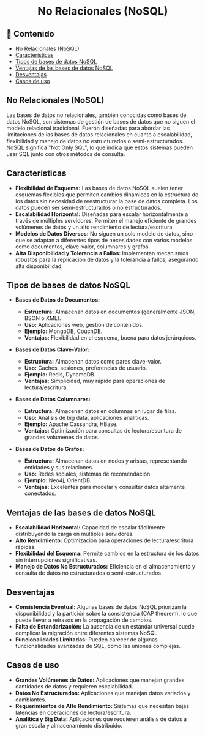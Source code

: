 <h1 align="center">No Relacionales (NoSQL)</h1>

<h2>📑 Contenido</h2>

- [No Relacionales (NoSQL)](#no-relacionales-nosql)
- [Características](#características)
- [Tipos de bases de datos NoSQL](#tipos-de-bases-de-datos-nosql)
- [Ventajas de las bases de datos NoSQL](#ventajas-de-las-bases-de-datos-nosql)
- [Desventajas](#desventajas)
- [Casos de uso](#casos-de-uso)

## No Relacionales (NoSQL)

Las bases de datos no relacionales, también conocidas como bases de datos NoSQL, son sistemas de gestión de bases de datos que no siguen el modelo relacional tradicional. Fueron diseñadas para abordar las limitaciones de las bases de datos relacionales en cuanto a escalabilidad, flexibilidad y manejo de datos no estructurados o semi-estructurados. NoSQL significa "Not Only SQL", lo que indica que estos sistemas pueden usar SQL junto con otros métodos de consulta.

## Características

- **Flexibilidad de Esquema:** Las bases de datos NoSQL suelen tener esquemas flexibles que permiten cambios dinámicos en la estructura de los datos sin necesidad de reestructurar la base de datos completa.
  Los datos pueden ser semi-estructurados o no estructurados.
- **Escalabilidad Horizontal:** Diseñadas para escalar horizontalmente a través de múltiples servidores.
  Permiten el manejo eficiente de grandes volúmenes de datos y un alto rendimiento de lectura/escritura.
- **Modelos de Datos Diversos:** No siguen un solo modelo de datos, sino que se adaptan a diferentes tipos de necesidades con varios modelos como documentos, clave-valor, columnares y grafos.
- **Alta Disponibilidad y Tolerancia a Fallos:** Implementan mecanismos robustos para la replicación de datos y la tolerancia a fallos, asegurando alta disponibilidad.

## Tipos de bases de datos NoSQL

- **Bases de Datos de Documentos:**

  - **Estructura:** Almacenan datos en documentos (generalmente JSON, BSON o XML).
  - **Uso:** Aplicaciones web, gestión de contenidos.
  - **Ejemplo:** MongoDB, CouchDB.
  - **Ventajas:** Flexibilidad en el esquema, buena para datos jerárquicos.

- **Bases de Datos Clave-Valor:**

  - **Estructura:** Almacenan datos como pares clave-valor.
  - **Uso:** Caches, sesiones, preferencias de usuario.
  - **Ejemplo:** Redis, DynamoDB.
  - **Ventajas:** Simplicidad, muy rápido para operaciones de lectura/escritura.

- **Bases de Datos Columnares:**

  - **Estructura:** Almacenan datos en columnas en lugar de filas.
  - **Uso:** Análisis de big data, aplicaciones analíticas.
  - **Ejemplo:** Apache Cassandra, HBase.
  - **Ventajas:** Optimización para consultas de lectura/escritura de grandes volúmenes de datos.

- **Bases de Datos de Grafos:**
  - **Estructura:** Almacenan datos en nodos y aristas, representando entidades y sus relaciones.
  - **Uso:** Redes sociales, sistemas de recomendación.
  - **Ejemplo:** Neo4j, OrientDB.
  - **Ventajas:** Excelentes para modelar y consultar datos altamente conectados.

## Ventajas de las bases de datos NoSQL

- **Escalabilidad Horizontal:** Capacidad de escalar fácilmente distribuyendo la carga en múltiples servidores.
- **Alto Rendimiento:** Optimización para operaciones de lectura/escritura rápidas.
- **Flexibilidad del Esquema:** Permite cambios en la estructura de los datos sin interrupciones significativas.
- **Manejo de Datos No Estructurados:** Eficiencia en el almacenamiento y consulta de datos no estructurados o semi-estructurados.

## Desventajas

- **Consistencia Eventual:** Algunas bases de datos NoSQL priorizan la disponibilidad y la partición sobre la consistencia (CAP theorem), lo que puede llevar a retrasos en la propagación de cambios.
- **Falta de Estandarización:** La ausencia de un estándar universal puede complicar la migración entre diferentes sistemas NoSQL.
- **Funcionalidades Limitadas:** Pueden carecer de algunas funcionalidades avanzadas de SQL, como las uniones complejas.

## Casos de uso

- **Grandes Volúmenes de Datos:** Aplicaciones que manejan grandes cantidades de datos y requieren escalabilidad.
- **Datos No Estructurados:** Aplicaciones que manejan datos variados y cambiantes.
- **Requerimientos de Alto Rendimiento:** Sistemas que necesitan bajas latencias en operaciones de lectura/escritura.
- **Analítica y Big Data:** Aplicaciones que requieren análisis de datos a gran escala y almacenamiento distribuido.
